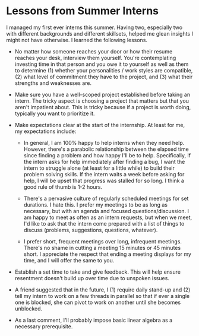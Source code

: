 # Lessons from Summer Interns

I managed my first ever interns this summer. Having two, especially two with different backgrounds
and different skillsets, helped me glean insights I might not have otherwise. I learned the 
following lessons.

- No matter how someone reaches your door or how their resume reaches your desk, interview them yourself.
You're contemplating investing time in that person and you owe it to yourself as well as them to
determine (1) whether your personalities / work styles are compatible, (2) what level of commitment
they have to the project, and (3) what their strengths and weaknesses are.

- Make sure you have a well-scoped project established before taking an intern. The tricky aspect
is choosing a project that matters but that you aren't impatient about. This is tricky because
if a project is worth doing, typically you want to prioritize it.

- Make expectations clear at the start of the internship. At least for me, my expectations include:
    
    - In general, I am 100% happy to help interns when they need help. However, there's a
    parabolic relationship between the elapsed time since finding a problem and how happy 
    I'll be to help. Specifically, if the intern asks for help immediately after finding a bug,
    I want the intern to struggle alone (at least for a little while) to build their
    problem solving skills. If the intern waits a week before asking for help, I will be upset
    that progress was stalled for so long. I think a good rule of thumb is 1-2 hours.
    
    - There's a pervasive culture of regularly scheduled meetings for set durations. I hate this.
     I prefer my meetings to be as long as necessary, but with an agenda and focused 
     questions/discussion. I am happy to meet as often as an intern requests, but when we meet, 
     I'd like to ask that the intern come prepared with a list of things to discuss (problems,
      suggestions, questions, whatever).
      
    - I prefer short, frequent meetings over long, infrequent meetings. There's no shame in
     cutting a meeting 15 minutes or 45 minutes short. I appreciate the respect that ending 
     a meeting displays for my time, and I will offer the same to you.
     
- Establish a set time to take and give feedback. This will help ensure resentment doesn't build
up over time due to unspoken issues.

- A friend suggested that in the future, I (1) require daily stand-up and (2) tell my intern
to work on a few threads in parallel so that if ever a single one is blocked, she can pivot
to work on another until she becomes unblocked.

- As a last comment, I'll probably impose basic linear algebra as a necessary prerequisite.